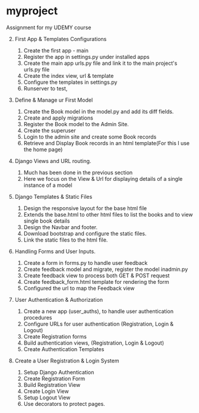 # myproject
 Assignment for my UDEMY course

 2. First App & Templates Configurations
    1. Create the first app - main
    2. Register the app in settings.py under installed apps
    3. Create the main app urls.py file and link it to the main project's urls.py file
    4. Create the index view, url & template
    5. Configure the templates in settings.py
    6. Runserver to test, 
 
 3. Define & Manage ur First Model
    1. Create the Book model in the model.py and add its diff fields. 
    2. Create and apply migrations
    3. Register the Book model to the Admin Site. 
    4. Create the superuser
    5. Login to the admin site and create some Book records
    6. Retrieve and Display Book records in an html template(For this I use the home page)

 4. Django Views and URL routing.
    1. Much has been done in the previous section
    2. Here we focus on the View & Url for displaying details of a single instance of a model 

 5. Django Templates & Static Files
    1. Design the responsive layout for the base html file
    2. Extends the base.html to other html files to list the books and to view single book details
    3. Design the Navbar and footer.
    3. Download bootstrap and configure the static files. 
    4. Link the static files to the html file.

 6. Handling Forms and User Inputs.
    1. Create a form in forms.py to handle user feedback
    2. Create feedback model and migrate, register the model inadmin.py
    3. Create feedback view to process both GET & POST request
    4. Create feedback_form.html template for rendering the form 
    5. Configured the url to map the Feedback view

 7. User Authentication & Authorization
    1. Create a new app (user_auths), to handle user authentication procedures
    2. Configure URLs for user authentication (Registration, Login & Logout)
    3. Create Registration forms
    4. Build authentication views, (Registration, Login & Logout)
    5. Create Authentication Templates 

8. Create a User Registration & Login System
    1. Setup Django Authentication
    2. Create Registration Form
    3. Build Registration View
    4. Create Login View
    5. Setup Logout View
    6. Use decorators to protect pages. 